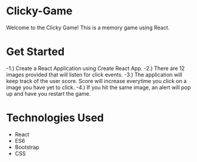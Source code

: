 # Clicky-Game
Welcome to the Clicky Game!  This is a memory game using React.

# Get Started
-1.) Create a React Application using Create React App.
-2.) There are 12 images provided that will listen for click events.
-3.) The application will keep track of the user score.  Score will increase everytime you click on a image you have yet to click.
-4.) If you hit the same image, an alert will pop up and have you restart the game.

# Technologies Used
- React
- ES6
- Bootstrap
- CSS
